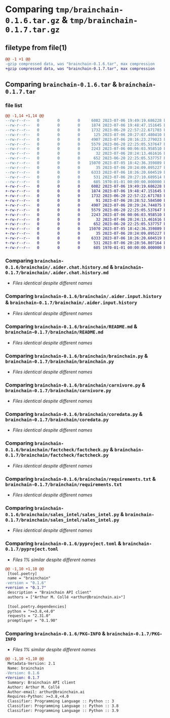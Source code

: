 # Comparing `tmp/brainchain-0.1.6.tar.gz` & `tmp/brainchain-0.1.7.tar.gz`

## filetype from file(1)

```diff
@@ -1 +1 @@
-gzip compressed data, was "brainchain-0.1.6.tar", max compression
+gzip compressed data, was "brainchain-0.1.7.tar", max compression
```

## Comparing `brainchain-0.1.6.tar` & `brainchain-0.1.7.tar`

### file list

```diff
@@ -1,14 +1,14 @@
--rw-r--r--   0        0        0     6082 2023-07-06 19:49:19.686228 brainchain-0.1.6/brainchain/.aider.chat.history.md
--rw-r--r--   0        0        0     1874 2023-07-06 19:48:47.151645 brainchain-0.1.6/brainchain/.aider.input.history
--rw-r--r--   0        0        0     1732 2023-06-20 22:57:22.671703 brainchain-0.1.6/brainchain/README.md
--rw-r--r--   0        0        0      125 2023-07-06 20:27:07.480410 brainchain-0.1.6/brainchain/__init__.py
--rw-r--r--   0        0        0     4907 2023-07-06 20:16:23.279023 brainchain-0.1.6/brainchain/brainchain.py
--rw-r--r--   0        0        0     5579 2023-06-20 22:25:05.537647 brainchain-0.1.6/brainchain/carnivore.py
--rw-r--r--   0        0        0     2243 2023-07-06 00:06:03.958510 brainchain-0.1.6/brainchain/coredata.py
--rw-r--r--   0        0        0       32 2023-07-06 20:24:13.461616 brainchain-0.1.6/brainchain/factcheck/__init__.py
--rw-r--r--   0        0        0      652 2023-06-20 22:25:05.537757 brainchain-0.1.6/brainchain/factcheck/factcheck.py
--rw-r--r--   0        0        0    15070 2023-07-05 18:42:36.359889 brainchain-0.1.6/brainchain/requirements.txt
--rw-r--r--   0        0        0       35 2023-07-06 20:24:09.095227 brainchain-0.1.6/brainchain/sales_intel/__init__.py
--rw-r--r--   0        0        0     6333 2023-07-06 18:26:20.604519 brainchain-0.1.6/brainchain/sales_intel/sales_intel.py
--rw-r--r--   0        0        0      531 2023-07-06 20:27:10.689514 brainchain-0.1.6/pyproject.toml
--rw-r--r--   0        0        0      605 1970-01-01 00:00:00.000000 brainchain-0.1.6/PKG-INFO
+-rw-r--r--   0        0        0     6082 2023-07-06 19:49:19.686228 brainchain-0.1.7/brainchain/.aider.chat.history.md
+-rw-r--r--   0        0        0     1874 2023-07-06 19:48:47.151645 brainchain-0.1.7/brainchain/.aider.input.history
+-rw-r--r--   0        0        0     1732 2023-06-20 22:57:22.671703 brainchain-0.1.7/brainchain/README.md
+-rw-r--r--   0        0        0       91 2023-07-06 20:28:52.584500 brainchain-0.1.7/brainchain/__init__.py
+-rw-r--r--   0        0        0     4907 2023-07-06 20:29:24.744875 brainchain-0.1.7/brainchain/brainchain.py
+-rw-r--r--   0        0        0     5579 2023-06-20 22:25:05.537647 brainchain-0.1.7/brainchain/carnivore.py
+-rw-r--r--   0        0        0     2243 2023-07-06 00:06:03.958510 brainchain-0.1.7/brainchain/coredata.py
+-rw-r--r--   0        0        0       32 2023-07-06 20:24:13.461616 brainchain-0.1.7/brainchain/factcheck/__init__.py
+-rw-r--r--   0        0        0      652 2023-06-20 22:25:05.537757 brainchain-0.1.7/brainchain/factcheck/factcheck.py
+-rw-r--r--   0        0        0    15070 2023-07-05 18:42:36.359889 brainchain-0.1.7/brainchain/requirements.txt
+-rw-r--r--   0        0        0       35 2023-07-06 20:24:09.095227 brainchain-0.1.7/brainchain/sales_intel/__init__.py
+-rw-r--r--   0        0        0     6333 2023-07-06 18:26:20.604519 brainchain-0.1.7/brainchain/sales_intel/sales_intel.py
+-rw-r--r--   0        0        0      531 2023-07-06 20:28:56.807164 brainchain-0.1.7/pyproject.toml
+-rw-r--r--   0        0        0      605 1970-01-01 00:00:00.000000 brainchain-0.1.7/PKG-INFO
```

### Comparing `brainchain-0.1.6/brainchain/.aider.chat.history.md` & `brainchain-0.1.7/brainchain/.aider.chat.history.md`

 * *Files identical despite different names*

### Comparing `brainchain-0.1.6/brainchain/.aider.input.history` & `brainchain-0.1.7/brainchain/.aider.input.history`

 * *Files identical despite different names*

### Comparing `brainchain-0.1.6/brainchain/README.md` & `brainchain-0.1.7/brainchain/README.md`

 * *Files identical despite different names*

### Comparing `brainchain-0.1.6/brainchain/brainchain.py` & `brainchain-0.1.7/brainchain/brainchain.py`

 * *Files identical despite different names*

### Comparing `brainchain-0.1.6/brainchain/carnivore.py` & `brainchain-0.1.7/brainchain/carnivore.py`

 * *Files identical despite different names*

### Comparing `brainchain-0.1.6/brainchain/coredata.py` & `brainchain-0.1.7/brainchain/coredata.py`

 * *Files identical despite different names*

### Comparing `brainchain-0.1.6/brainchain/factcheck/factcheck.py` & `brainchain-0.1.7/brainchain/factcheck/factcheck.py`

 * *Files identical despite different names*

### Comparing `brainchain-0.1.6/brainchain/requirements.txt` & `brainchain-0.1.7/brainchain/requirements.txt`

 * *Files identical despite different names*

### Comparing `brainchain-0.1.6/brainchain/sales_intel/sales_intel.py` & `brainchain-0.1.7/brainchain/sales_intel/sales_intel.py`

 * *Files identical despite different names*

### Comparing `brainchain-0.1.6/pyproject.toml` & `brainchain-0.1.7/pyproject.toml`

 * *Files 1% similar despite different names*

```diff
@@ -1,10 +1,10 @@
 [tool.poetry]
 name = "brainchain"
-version = "0.1.6"
+version = "0.1.7"
 description = "Brainchain API client"
 authors = ["Arthur M. Collé <arthur@brainchain.ai>"]
 
 [tool.poetry.dependencies]
 python = ">=3.8,<4.0"
 requests = "2.31.0"
 promptlayer = "0.1.90"
```

### Comparing `brainchain-0.1.6/PKG-INFO` & `brainchain-0.1.7/PKG-INFO`

 * *Files 1% similar despite different names*

```diff
@@ -1,10 +1,10 @@
 Metadata-Version: 2.1
 Name: brainchain
-Version: 0.1.6
+Version: 0.1.7
 Summary: Brainchain API client
 Author: Arthur M. Collé
 Author-email: arthur@brainchain.ai
 Requires-Python: >=3.8,<4.0
 Classifier: Programming Language :: Python :: 3
 Classifier: Programming Language :: Python :: 3.8
 Classifier: Programming Language :: Python :: 3.9
```

